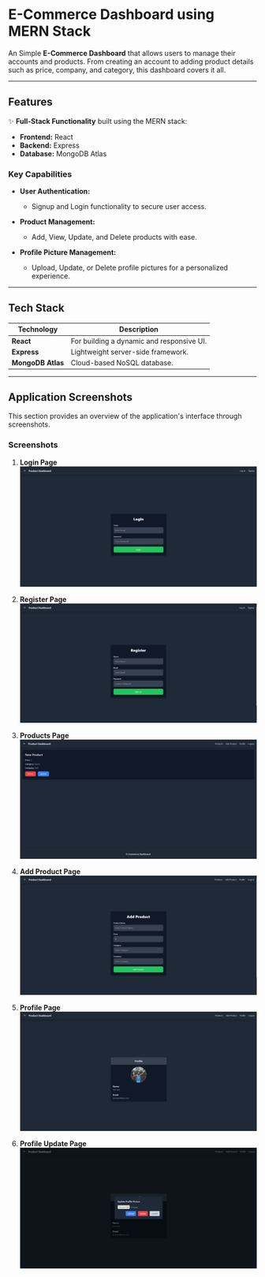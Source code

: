 # **E-Commerce Dashboard using MERN Stack**

An Simple **E-Commerce Dashboard** that allows users to manage their accounts and products. From creating an account to adding product details such as price, company, and category, this dashboard covers it all.

---

## **Features**

✨ **Full-Stack Functionality** built using the MERN stack:

- **Frontend:** React
- **Backend:** Express
- **Database:** MongoDB Atlas

### **Key Capabilities**

- **User Authentication:**

  - Signup and Login functionality to secure user access.

- **Product Management:**

  - Add, View, Update, and Delete products with ease.

- **Profile Picture Management:**

  - Upload, Update, or Delete profile pictures for a personalized experience.

---

## **Tech Stack**

| **Technology**    | **Description**                             |
| ----------------- | ------------------------------------------- |
| **React**         | For building a dynamic and responsive UI.   |
| **Express**       | Lightweight server-side framework.          |
| **MongoDB Atlas** | Cloud-based NoSQL database. |

---

## **Application Screenshots**

This section provides an overview of the application's interface through screenshots.

### Screenshots

1. **Login Page**  
   ![Login Page](screenshots/login_page.png)

2. **Register Page**  
   ![Register Page](screenshots/register_page.png)

3. **Products Page**  
   ![Products Page](screenshots/products_page.png)

4. **Add Product Page**  
   ![Add Product Page](screenshots/addproduct_page.png)

5. **Profile Page**  
   ![Profile Page](screenshots/profile_page.png)

6. **Profile Update Page**  
   ![Profile Update Page](screenshots/profileupdate_page.png)
